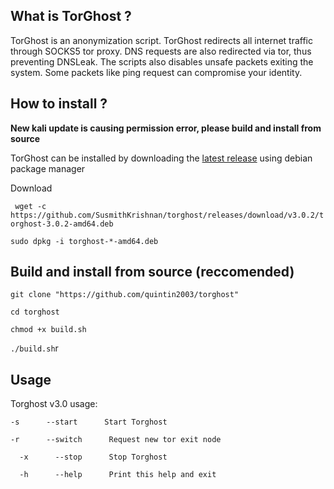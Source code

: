 ## What is TorGhost ?
TorGhost is an anonymization script. TorGhost redirects all internet traffic through SOCKS5 tor proxy. DNS requests are also redirected via tor, thus preventing DNSLeak. The scripts also disables unsafe packets exiting the system. Some packets like ping request can compromise your identity.

## How to install ?
**New kali update is causing permission error, please build and install from source**

TorGhost can be installed by downloading the [latest release](https://github.com/SusmithKrishnan/torghost/releases) using debian package manager

Download

` wget -c https://github.com/SusmithKrishnan/torghost/releases/download/v3.0.2/torghost-3.0.2-amd64.deb`


`sudo dpkg -i torghost-*-amd64.deb`

## Build and install from source (reccomended)
`git clone "https://github.com/quintin2003/torghost"`

`cd torghost`

`chmod +x build.sh`

`./build.sh`r

## Usage
Torghost v3.0 usage:

  `-s      --start      Start Torghost`

  `-r      --switch      Request new tor exit node`

`  -x      --stop      Stop Torghost`

`  -h      --help      Print this help and exit`





